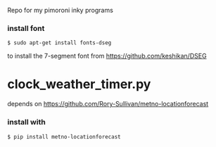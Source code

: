 Repo for my pimoroni inky programs

### install font
    $ sudo apt-get install fonts-dseg

to install the 7-segment font from https://github.com/keshikan/DSEG 


# clock_weather_timer.py
depends on https://github.com/Rory-Sullivan/metno-locationforecast
### install with 
    $ pip install metno-locationforecast
